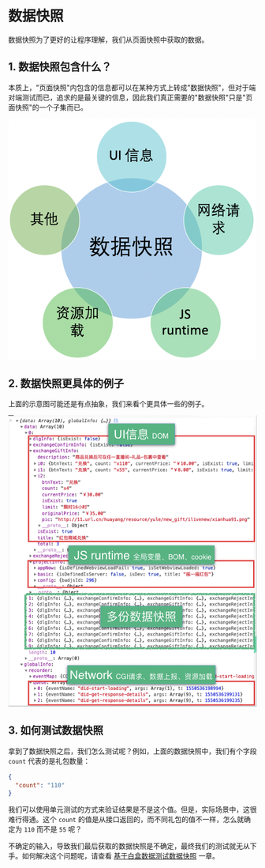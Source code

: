 # 数据快照

数据快照为了更好的让程序理解，我们从页面快照中获取的数据。

## 1. 数据快照包含什么？

本质上，"页面快照"内包含的信息都可以在某种方式上转成"数据快照"，但对于端对端测试而已，追求的是最关键的信息，因此我们真正需要的"数据快照"只是"页面快照"的一个子集而已。

![](./img/data-snapshot-content.png)

## 2. 数据快照更具体的例子

上面的示意图可能还是有点抽象，我们来看个更具体一些的例子。

![](./img/data-snapshot-demo.png)

## 3. 如何测试数据快照

拿到了数据快照之后，我们怎么测试呢？例如，上面的数据快照中，我们有个字段 `count` 代表的是礼包数量：

```json
{
  "count": "110"
}
```

我们可以使用单元测试的方式来验证结果是不是这个值。但是，实际场景中，这很难行得通。这个 `count` 的值是从接口返回的，而不同礼包的值不一样，怎么就确定为 `110` 而不是 `55` 呢？

不确定的输入，导致我们最后获取的数据快照是不确定，最终我们的测试就无从下手。如何解决这个问题呢，请查看 [基于白盒数据测试数据快照](test-by-mock.md) 一章。
